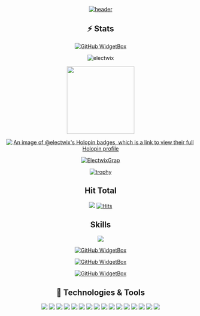 
<div align="center">

[![header](https://capsule-render.vercel.app/api?type=waving&color=0:EEFF00,100:a82da8&height=300&section=header&text=ElecTwix's%20Github&fontSize=90&animation=fadeIn&fontAlignY=38&desc=Welcome%20to%20%20my%20profile%20&descAlignY=51&descAlign=62)](https://electwix.dev/)

## ⚡ Stats 

[![GitHub WidgetBox](https://github-widgetbox.vercel.app/api/profile?username=ElecTwix&data=followers,repositories,stars,commits&theme=darkmode)]()

<p><img align="center" src="https://github-readme-streak-stats.herokuapp.com/?user=electwix&theme=dark" alt="electwix" /></p>
<a href="https://github.com/Electwix">
<img height="180em" src="https://github-readme-stats.vercel.app/api?username=Electwix&count_private=true&theme=radical&show_icons=true&hide=stars"/>

[![An image of @electwix's Holopin badges, which is a link to view their full Holopin profile](https://holopin.me/electwix)](https://holopin.io/@electwix)


[![ElectwixGrap](https://github-readme-activity-graph.vercel.app/graph?username=Electwix&hide_border=true&theme=xcode)](https://electwix.dev/)
  
[![trophy](https://github-profile-trophy.vercel.app/?username=Electwix&theme=onedark)]([https://github.com/ryo-ma/github-profile-trophy](https://github.com/ElecTwix))
  
  
## Hit Total
![](https://komarev.com/ghpvc/?username=ElecTwix)
[![Hits](https://hits.seeyoufarm.com/api/count/incr/badge.svg?url=https%3A%2F%2Fgithub.com%2FElecTwix&count_bg=%23FF0071&title_bg=%23555555&icon=&icon_color=%23724040&title=hits&edge_flat=false)]()
  
## Skills

[![](https://github-widgetbox.vercel.app/api/skills?names=go,bash,js,ts,cpp,c,csharp,rust,x86,python,PostgreSQL,yaml,json,lua,markdown&includeNames=true&theme=darkmode)](https://electwix.dev/)
  
 [![GitHub WidgetBox](https://github-widgetbox.vercel.app/api/skills?tools=git,docker,npm,yarn,nodejs,nginx,aws&includeNames=true&theme=darkmode)](https://electwix.dev/)
  
 [![GitHub WidgetBox](https://github-widgetbox.vercel.app/api/skills?frameworks=vue,svelte,react,bootstrap,tailwind,dotnetcore,dotnet&includeNames=true&theme=darkmode)](electwix.dev)
  
 [![GitHub WidgetBox](https://github-widgetbox.vercel.app/api/skills?software=linux,vscode&includeNames=true&theme=darkmode)](https://electwix.dev)
  
## 🔧 Technologies & Tools
[![](https://img.shields.io/badge/OS-Linux-informational?style=flat&logo=linux&logoColor=white&color=ff016e)](electwix.dev)
[![](https://img.shields.io/badge/Linux-Arch-informational?style=flat&logo=archlinux&logoColor=white&color=ff016e)](https://electwix.dev/)
[![](https://img.shields.io/badge/Editor-Nvim-informational?style=flat&logo=neovim&logoColor=white&color=ff016e)](https://electwix.dev/)
[![](https://img.shields.io/badge/Editor-VSCode-informational?style=flat&logo=visualstudiocode&logoColor=white&color=ff016e)](https://electwix.dev/)
[![](https://img.shields.io/badge/Code-Go-informational?style=flat&logo=go&logoColor=white&color=ff016e)](https://electwix.dev/)
[![](https://img.shields.io/badge/Code-C++-informational?style=flat&logo=cplusplus&logoColor=white&color=ff016e)](https://electwix.dev/)
[![](https://img.shields.io/badge/Code-Rust-informational?style=flat&logo=rust&logoColor=white&color=ff016e)](https://electwix.dev/)
[![](https://img.shields.io/badge/Code-C-informational?style=flat&logo=c&logoColor=white&color=ff016e)](https://electwix.dev/)
[![](https://img.shields.io/badge/Code-CSharp-informational?style=flat&logo=csharp&logoColor=white&color=ff016e)](https://electwix.dev/)
[![](https://img.shields.io/badge/Code-Lua-informational?style=flat&logo=lua&logoColor=white&color=ff016e)](https://electwix.dev/)
[![](https://img.shields.io/badge/Code-NodeJS-informational?style=flat&logo=nodedotjs&logoColor=white&color=ff016e)](https://electwix.dev/)
[![](https://img.shields.io/badge/Shell-Bash-informational?style=flat&logo=gnu-bash&logoColor=white&color=ff016e)](https://electwix.dev/)
[![](https://img.shields.io/badge/Tools-SteamCMD-informational?style=flat&logo=steam&logoColor=white&color=ff016e)](https://electwix.dev/)
[![](https://img.shields.io/badge/Tools-Docker-informational?style=flat&logo=docker&logoColor=white&color=ff016e)](https://electwix.dev/)
[![](https://img.shields.io/badge/Cloud-GCP-informational?style=flat&logo=googlecloud&logoColor=white&color=ff016e)](https://electwix.dev/)
[![](https://img.shields.io/badge/Cloud-AWS-informational?style=flat&logo=amazonaws&logoColor=white&color=ff016e)](electwix.dev/)

</div>


